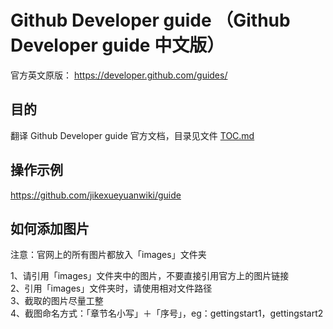 # Github Developer guide （Github Developer guide 中文版）

官方英文原版：
https://developer.github.com/guides/

## 目的

翻译 Github Developer guide 官方文档，目录见文件 [TOC.md](TOC.md)

## 操作示例

https://github.com/jikexueyuanwiki/guide

## 如何添加图片

注意：官网上的所有图片都放入「images」文件夹

1、请引用「images」文件夹中的图片，不要直接引用官方上的图片链接    
2、引用「images」文件夹时，请使用相对文件路径  
3、截取的图片尽量工整  
4、截图命名方式：「章节名小写」＋「序号」，eg：gettingstart1，gettingstart2
